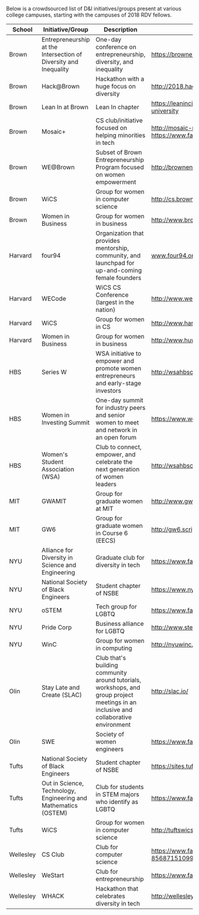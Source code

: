 Below is a crowdsourced list of D&I initiatives/groups present at various college campuses, starting with the campuses of 2018 RDV fellows.


| School          | Initiative/Group           | Description            | Link(s)                         |
| --------------- |----------------------------| -----------------------| ------------------------------- |
| Brown | Entrepreneurship at the Intersection of Diversity and Inequality | One-day conference on entrepreneurship, diversity, and inequality | https://brownentrepreneurshipconference.splashthat.com/ |
| Brown | Hack@Brown | Hackathon with a huge focus on diversity | http://2018.hackatbrown.org/ |
| Brown | Lean In at Brown | Lean In chapter | https://leanincircles.org/chapter/lean-in-at-brown-university |
| Brown | Mosaic+ | CS club/initiative focused on helping minorities in tech | http://mosaic-plus.tumblr.com/, https://www.facebook.com/brownmosaicplus/ |
| Brown | WE@Brown | Subset of Brown Entrepreneurship Program focused on women empowerment | http://brownentrepreneurship.com/we-at-brown/ |
| Brown | WiCS | Group for women in computer science | http://cs.brown.edu/people/orgs/wics/ |
| Brown | Women in Business | Group for women in business | http://www.brownuniversitywib.com/ |
| Harvard | four94 | Organization that provides mentorship, community, and launchpad for up-and-coming female founders | www.four94.org | 
| Harvard | WECode | WiCS CS Conference (largest in the nation) | http://www.wecodeharvard.com/ |
| Harvard | WiCS | Group for women in CS | http://www.harvardwics.com/ |
| Harvard | Women in Business | Group for women in business | http://www.huwib.org/ |
| HBS | Series W | WSA initiative to empower and promote women entrepreneurs and early-stage investors | http://wsahbsclub.com/initiatives/seriesw/ |
| HBS | Women in Investing Summit | One-day summit for industry peers and senior women to meet and network in an open forum | https://www.womenininvestingsummit.com/ |
| HBS | Women's Student Association (WSA) | Club to connect, empower, and celebrate the next generation of women leaders | http://wsahbsclub.com
| MIT | GWAMIT | Group for graduate women at MIT | http://www.gwamit.org/ |
| MIT | GW6 | Group for graduate women in Course 6 (EECS) | http://gw6.scripts.mit.edu/ |
| NYU | Alliance for Diversity in Science and Engineering | Graduate club for diversity in tech | https://www.facebook.com/NYUADSE |
| NYU | National Society of Black Engineers | Student chapter of NSBE | https://www.nyunsbe.org/ |
| NYU | oSTEM | Tech group for LGBTQ | https://www.facebook.com/ostematnyu/ |
| NYU | Pride Corp | Business alliance for LGBTQ | http://www.sternpridecorp.com/ |
| NYU | WinC | Group for women in computing | http://nyuwinc.org/ |
| Olin | Stay Late and Create (SLAC) | Club that's building community around tutorials, workshops, and group project meetings in an inclusive and collaborative environment | http://slac.io/ |
| Olin | SWE | Society of women engineers | https://www.facebook.com/olincollegeswe/ |
| Tufts | National Society of Black Engineers | Student chapter of NSBE | https://sites.tufts.edu/nsbe/ |
| Tufts | Out in Science, Technology, Engineering and Mathematics (OSTEM) | Club for students in STEM majors who identify as LGBTQ | https://www.facebook.com/tufts.ostem |
| Tufts | WiCS | Group for women in computer science | http://tuftswics.github.io/ |
| Wellesley | CS Club | Club for computer science | https://www.facebook.com/Wellesley-CS-Club-856871510992038/ |
| Wellesley | WeStart | Club for entrepreneurship | https://www.facebook.com/wellesleystartup/ |
| Wellesley | WHACK | Hackathon that celebrates diversity in tech | http://wellesleyhacks.org/ |
